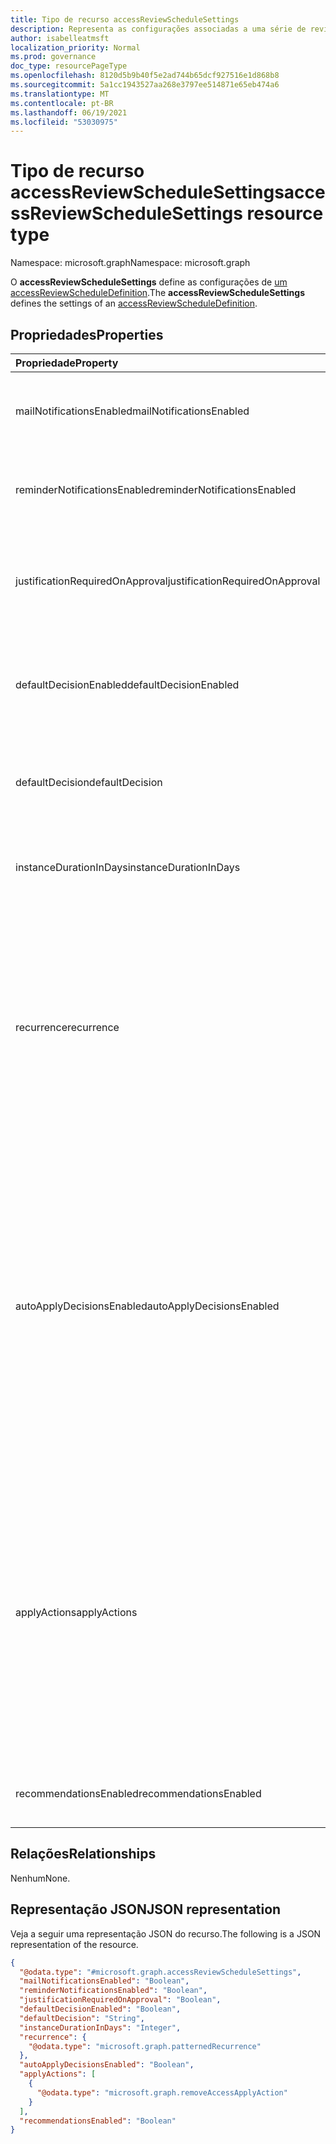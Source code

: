 ```yaml
---
title: Tipo de recurso accessReviewScheduleSettings
description: Representa as configurações associadas a uma série de revisão de acesso.
author: isabelleatmsft
localization_priority: Normal
ms.prod: governance
doc_type: resourcePageType
ms.openlocfilehash: 8120d5b9b40f5e2ad744b65dcf927516e1d868b8
ms.sourcegitcommit: 5a1cc1943527aa268e3797ee514871e65eb474a6
ms.translationtype: MT
ms.contentlocale: pt-BR
ms.lasthandoff: 06/19/2021
ms.locfileid: "53030975"
---
```

# <a name="accessreviewschedulesettings-resource-type"></a><span data-ttu-id="96555-103">Tipo de recurso accessReviewScheduleSettings</span><span class="sxs-lookup"><span data-stu-id="96555-103">accessReviewScheduleSettings resource type</span></span>

<span data-ttu-id="96555-104">Namespace: microsoft.graph</span><span class="sxs-lookup"><span data-stu-id="96555-104">Namespace: microsoft.graph</span></span>

<span data-ttu-id="96555-105">O **accessReviewScheduleSettings** define as configurações de [um accessReviewScheduleDefinition](accessreviewscheduledefinition.md).</span><span class="sxs-lookup"><span data-stu-id="96555-105">The **accessReviewScheduleSettings** defines the settings of an [accessReviewScheduleDefinition](accessreviewscheduledefinition.md).</span></span> 

## <a name="properties"></a><span data-ttu-id="96555-106">Propriedades</span><span class="sxs-lookup"><span data-stu-id="96555-106">Properties</span></span>
|<span data-ttu-id="96555-107">Propriedade</span><span class="sxs-lookup"><span data-stu-id="96555-107">Property</span></span>|<span data-ttu-id="96555-108">Tipo</span><span class="sxs-lookup"><span data-stu-id="96555-108">Type</span></span>|<span data-ttu-id="96555-109">Descrição</span><span class="sxs-lookup"><span data-stu-id="96555-109">Description</span></span>|
|:---|:---|:---|
| <span data-ttu-id="96555-110">mailNotificationsEnabled</span><span class="sxs-lookup"><span data-stu-id="96555-110">mailNotificationsEnabled</span></span>|<span data-ttu-id="96555-111">Booliano</span><span class="sxs-lookup"><span data-stu-id="96555-111">Boolean</span></span> | <span data-ttu-id="96555-112">Indica se os emails estão habilitados ou desabilitados.</span><span class="sxs-lookup"><span data-stu-id="96555-112">Indicates whether emails are enabled or disabled.</span></span> <span data-ttu-id="96555-113">O valor padrão é `false`.</span><span class="sxs-lookup"><span data-stu-id="96555-113">Default value is `false`.</span></span>               |
| <span data-ttu-id="96555-114">reminderNotificationsEnabled</span><span class="sxs-lookup"><span data-stu-id="96555-114">reminderNotificationsEnabled</span></span>|<span data-ttu-id="96555-115">Booliano</span><span class="sxs-lookup"><span data-stu-id="96555-115">Boolean</span></span>  | <span data-ttu-id="96555-116">Indica se os lembretes estão habilitados ou desabilitados.</span><span class="sxs-lookup"><span data-stu-id="96555-116">Indicates whether reminders are enabled or disabled.</span></span> <span data-ttu-id="96555-117">O valor padrão é `false`.</span><span class="sxs-lookup"><span data-stu-id="96555-117">Default value is `false`.</span></span>  |
| <span data-ttu-id="96555-118">justificationRequiredOnApproval</span><span class="sxs-lookup"><span data-stu-id="96555-118">justificationRequiredOnApproval</span></span>|<span data-ttu-id="96555-119">Booliano</span><span class="sxs-lookup"><span data-stu-id="96555-119">Boolean</span></span> | <span data-ttu-id="96555-120">Indica se os revisadores são necessários para fornecer justificativa com sua decisão.</span><span class="sxs-lookup"><span data-stu-id="96555-120">Indicates whether reviewers are required to provide justification with their decision.</span></span> <span data-ttu-id="96555-121">O valor padrão é `false`.</span><span class="sxs-lookup"><span data-stu-id="96555-121">Default value is `false`.</span></span> |
| <span data-ttu-id="96555-122">defaultDecisionEnabled</span><span class="sxs-lookup"><span data-stu-id="96555-122">defaultDecisionEnabled</span></span>|<span data-ttu-id="96555-123">Booliano</span><span class="sxs-lookup"><span data-stu-id="96555-123">Boolean</span></span> | <span data-ttu-id="96555-124">Indica se a decisão padrão está habilitada ou desabilitada quando os revisadores não respondem.</span><span class="sxs-lookup"><span data-stu-id="96555-124">Indicates whether the default decision is enabled or disabled when reviewers do not respond.</span></span> <span data-ttu-id="96555-125">O valor padrão é `false`.</span><span class="sxs-lookup"><span data-stu-id="96555-125">Default value is `false`.</span></span> |
| <span data-ttu-id="96555-126">defaultDecision</span><span class="sxs-lookup"><span data-stu-id="96555-126">defaultDecision</span></span>|<span data-ttu-id="96555-127">String</span><span class="sxs-lookup"><span data-stu-id="96555-127">String</span></span> | <span data-ttu-id="96555-128">Decisão escolhida se **defaultDecisionEnabled** for `true` .</span><span class="sxs-lookup"><span data-stu-id="96555-128">Decision chosen if **defaultDecisionEnabled** is `true`.</span></span> <span data-ttu-id="96555-129">Pode ser um `Approve` dos `Deny` , ou `Recommendation` .</span><span class="sxs-lookup"><span data-stu-id="96555-129">Can be one of `Approve`, `Deny`, or `Recommendation`.</span></span> |
| <span data-ttu-id="96555-130">instanceDurationInDays</span><span class="sxs-lookup"><span data-stu-id="96555-130">instanceDurationInDays</span></span>|<span data-ttu-id="96555-131">Int32</span><span class="sxs-lookup"><span data-stu-id="96555-131">Int32</span></span> | <span data-ttu-id="96555-132">Duração de cada recorrência de revisão (**accessReviewInstance**) em número de dias.</span><span class="sxs-lookup"><span data-stu-id="96555-132">Duration of each recurrence of review (**accessReviewInstance**) in number of days.</span></span> |
| <span data-ttu-id="96555-133">recurrence</span><span class="sxs-lookup"><span data-stu-id="96555-133">recurrence</span></span>|[<span data-ttu-id="96555-134">patternedRecurrence</span><span class="sxs-lookup"><span data-stu-id="96555-134">patternedRecurrence</span></span>](../resources/patternedrecurrence.md) | <span data-ttu-id="96555-135">Configurações detalhadas para recorrência usando o objeto Outlook de recorrência padrão.</span><span class="sxs-lookup"><span data-stu-id="96555-135">Detailed settings for recurrence using the standard Outlook recurrence object.</span></span> <span data-ttu-id="96555-136">Somente `weekly` e `absoluteMonthly` em **recorrênciaPattern** são suportados.</span><span class="sxs-lookup"><span data-stu-id="96555-136">Only `weekly` and `absoluteMonthly` on **recurrencePattern** are supported.</span></span> <span data-ttu-id="96555-137">Use a propriedade **startDate** em **recurrenceRange** para determinar o dia em que a revisão é iniciada.</span><span class="sxs-lookup"><span data-stu-id="96555-137">Use the property **startDate** on **recurrenceRange** to determine the day the review starts.</span></span> |
| <span data-ttu-id="96555-138">autoApplyDecisionsEnabled</span><span class="sxs-lookup"><span data-stu-id="96555-138">autoApplyDecisionsEnabled</span></span>|<span data-ttu-id="96555-139">Booliano</span><span class="sxs-lookup"><span data-stu-id="96555-139">Boolean</span></span> | <span data-ttu-id="96555-140">Indica se as decisões são aplicadas automaticamente.</span><span class="sxs-lookup"><span data-stu-id="96555-140">Indicates whether decisions are automatically applied.</span></span> <span data-ttu-id="96555-141">Quando definido como , um usuário deve aplicar as decisões manualmente depois que o `false` revistor concluir a revisão de acesso.</span><span class="sxs-lookup"><span data-stu-id="96555-141">When set to `false`, a user must apply the decisions manually once the reviewer completes the access review.</span></span> <span data-ttu-id="96555-142">Quando definido como , as decisões são aplicadas automaticamente após o fim da duração da instância de revisão de acesso, se os `true` revisadores responderam ou não.</span><span class="sxs-lookup"><span data-stu-id="96555-142">When set to `true`, decisions are applied automatically after the access review instance duration ends, whether or not the reviewers have responded.</span></span> <span data-ttu-id="96555-143">O valor padrão é `false`.</span><span class="sxs-lookup"><span data-stu-id="96555-143">Default value is `false`.</span></span> |
| <span data-ttu-id="96555-144">applyActions</span><span class="sxs-lookup"><span data-stu-id="96555-144">applyActions</span></span>|<span data-ttu-id="96555-145">[Coleção accessReviewApplyAction](../resources/accessreviewapplyaction.md)</span><span class="sxs-lookup"><span data-stu-id="96555-145">[accessReviewApplyAction](../resources/accessreviewapplyaction.md) collection</span></span> | <span data-ttu-id="96555-146">Campo opcional.</span><span class="sxs-lookup"><span data-stu-id="96555-146">Optional field.</span></span> <span data-ttu-id="96555-147">Descreve as ações a ser realizadas depois que uma revisão é concluída.</span><span class="sxs-lookup"><span data-stu-id="96555-147">Describes the  actions to take once a review is complete.</span></span> <span data-ttu-id="96555-148">Há dois tipos com suporte no momento: `removeAccessApplyAction` (padrão) e `disableAndDeleteUserApplyAction` .</span><span class="sxs-lookup"><span data-stu-id="96555-148">There are two types that are currently supported: `removeAccessApplyAction` (default) and `disableAndDeleteUserApplyAction`.</span></span> <span data-ttu-id="96555-149">O campo só precisa ser especificado no caso de `disableAndDeleteUserApplyAction` .</span><span class="sxs-lookup"><span data-stu-id="96555-149">Field only needs to be specified in the case of `disableAndDeleteUserApplyAction`.</span></span> <span data-ttu-id="96555-150">Consulte [accessReviewApplyAction](accessreviewapplyaction.md).</span><span class="sxs-lookup"><span data-stu-id="96555-150">See [accessReviewApplyAction](accessreviewapplyaction.md).</span></span> |
| <span data-ttu-id="96555-151">recommendationsEnabled</span><span class="sxs-lookup"><span data-stu-id="96555-151">recommendationsEnabled</span></span>|<span data-ttu-id="96555-152">Booliano</span><span class="sxs-lookup"><span data-stu-id="96555-152">Boolean</span></span> | <span data-ttu-id="96555-153">Indica se as recomendações de decisão estão habilitadas ou desabilitadas.</span><span class="sxs-lookup"><span data-stu-id="96555-153">Indicates whether decision recommendations are enabled or disabled.</span></span> |

## <a name="relationships"></a><span data-ttu-id="96555-154">Relações</span><span class="sxs-lookup"><span data-stu-id="96555-154">Relationships</span></span>
<span data-ttu-id="96555-155">Nenhum</span><span class="sxs-lookup"><span data-stu-id="96555-155">None.</span></span>

## <a name="json-representation"></a><span data-ttu-id="96555-156">Representação JSON</span><span class="sxs-lookup"><span data-stu-id="96555-156">JSON representation</span></span>
<span data-ttu-id="96555-157">Veja a seguir uma representação JSON do recurso.</span><span class="sxs-lookup"><span data-stu-id="96555-157">The following is a JSON representation of the resource.</span></span>
<!-- {
  "blockType": "resource",
  "@odata.type": "microsoft.graph.accessReviewScheduleSettings"
}
-->
``` json
{
  "@odata.type": "#microsoft.graph.accessReviewScheduleSettings",
  "mailNotificationsEnabled": "Boolean",
  "reminderNotificationsEnabled": "Boolean",
  "justificationRequiredOnApproval": "Boolean",
  "defaultDecisionEnabled": "Boolean",
  "defaultDecision": "String",
  "instanceDurationInDays": "Integer",
  "recurrence": {
    "@odata.type": "microsoft.graph.patternedRecurrence"
  },
  "autoApplyDecisionsEnabled": "Boolean",
  "applyActions": [
    {
      "@odata.type": "microsoft.graph.removeAccessApplyAction"
    }
  ],
  "recommendationsEnabled": "Boolean"
}
```
